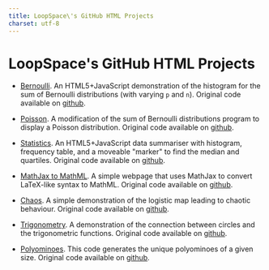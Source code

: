 ```yaml
---
title: LoopSpace\'s GitHub HTML Projects
charset: utf-8
---
```


# LoopSpace\'s GitHub HTML Projects

* [Bernoulli](bernoulli).  An HTML5+JavaScript demonstration of the
  histogram for the sum of Bernoulli distributions (with varying `p` and `n`).
  Original code available on [github](https://github.com/loopspace/bernoulli/tree/master).

* [Poisson](poisson).  A modification of the sum of Bernoulli
  distributions program to display a Poisson distribution.  Original
  code available on [github](https://github.com/loopspace/bernoulli/tree/poisson).

* [Statistics](statistics).  An HTML5+JavaScript data summariser with histogram, frequency table, and a moveable "marker" to find the median and quartiles.  Original code available on [github](https://github.com/loopspace/statistics).

* [MathJax to MathML](MathJaxToMathML). A simple webpage that uses MathJax to convert LaTeX-like syntax to MathML.  Original code available on [github](https://github.com/loopspace/MathJaxToMathML.git).

* [Chaos](chaos). A simple demonstration of the logistic map leading to chaotic behaviour. Original code available on [github](https://github.com/loopspace/chaos.git).

* [Trigonometry](trigonometry). A demonstration of the connection between circles and the trigonometric functions.  Original code available on [github](https://github.com/loopspace/trigonometry.git).

* [Polyominoes](Polyominoes). This code generates the unique polyominoes of a given size.  Original code available on [github](https://github.com/loopspace/Polyominoes.git).

